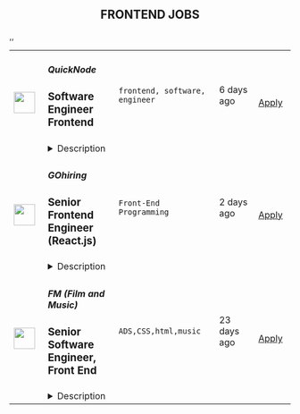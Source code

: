 <div align="center"><h2>FRONTEND JOBS</h2></div><table><tr>
                <td width="100" height="100" rowspan="2">
                    <img src="https://remoteok.com/assets/img/jobs/d5e2868382eb41cacd969d4698433a431661436005.png" width="38px" height="auto">
                </td>
                <td width="300">
                    <h5>QuickNode</h5>
                    <h3>
					Software Engineer Frontend				</h3>
                </td>
                <td width="300">
                    <code>frontend, software, engineer</code>
                </td>
                <td width="200">
                <text>6 days ago</text>
                </td>
                <td width="100" rowspan="2">
                <a href="https://remoteOK.com/jobs/112227" align="right" target="_blank">Apply</a>
                </td>
            </tr>
            <tr>
                <td colspan="3">
                <details><summary>Description</summary>
                QuickNode is a cloud-based infrastructure company that powers the blockchain ecosystem.Our mission is to be the indispensable utility that empowers companies and innovators globally to build next-generation, Web3 enabled businesses & applications using blockchain technology. QuickNode is backed by some of the world's best investors including Tiger Global, Y Combinator, SoftBank, and the Seven Seven Six Fund. The QuickNode team has over 90 people maintaining high performance global data infrastructure for amazing customers serving billions of requests daily.We are a global remote first company HQ'd in Miami, Florida.The RoleÂ We are looking for a Frontend engineer who can deliver value and impact to the team in a fast and nimble way. This engineer will be focused on internal products as well as customer facing products and working with a team of outside the box thinkers and visionaries. You will have the opportunity to work with a great deal of different technologies in the blockchain/web3 space. We at Quicknode are an equal opportunity employer and all qualified applicants will receive consideration for employment without regard to race, color, religion, sex, sexual orientation, gender identity or expression, pregnancy, age, national origin, disability status, genetic information, protected veteran status, or any other characteristic protected by law.
                </details>
                </td>
            </tr>,<tr>
                <td width="100" height="100" rowspan="2">
                    <img src="https://wwr-pro.s3.amazonaws.com/logos/0066/9797/logo.gif" width="38px" height="auto">
                </td>
                <td width="300">
                    <h5>GOhiring</h5>
                    <h3> Senior Frontend Engineer (React.js)</h3>
                </td>
                <td width="300">
                    <code>Front-End Programming</code>
                </td>
                <td width="200">
                <text>2 days ago</text>
                </td>
                <td width="100" rowspan="2">
                <a href="https://weworkremotely.com/remote-jobs/gohiring-senior-frontend-engineer-react-js-1" align="right" target="_blank">Apply</a>
                </td>
            </tr>
            <tr>
                <td colspan="3">
                <details><summary>Description</summary>
                <img src="https://we-work-remotely.imgix.net/logos/0066/9797/logo.gif?ixlib=rails-4.0.0&w=50&h=50&dpr=2&fit=fill&auto=compress" />

<p>
  <strong>Headquarters:</strong> Berlin
    <br /><strong>URL:</strong> <a href="https://gohiring.com/en/jobs/">https://gohiring.com/en/jobs/</a>
</p>

<div>We are looking for a Senior Frontend Software Engineer (React.js) – f/m/d to join our profitable, remote-first B2B SaaS company. Join us on our mission to empower thousands of enterprise customers to make data-based recruitment decisions. You will be working on the full stack of the whole product ecosystem, contributing to tasks of all sizes. We are proud of our top-notch tech stack and are serious about following best practices (CI, TDD, PRs, code reviews, good design practices). If you are a creative problem solver who loves code quality and thought-through processes, an international remote-first workplace is waiting for you!<br><br><strong><br>Your impact</strong>
</div><ul>
<li>You’re not just a little cog in a big wheel: You will work mainly on the frontend of the whole product-ecosystem and contribute to tasks of all sizes (including developing products from scratch)</li>
<li>You’re a creative problem solver: You will implement impactful and sustainable solutions to complex and varying challenges</li>
<li>You make a difference: As an integral part of an experienced development team you’ll work in close collaboration with product managers, testers and our data warehouse team (suggestions in the stack, architecture or patterns which might improve our code base/processes are welcome)</li>
<li>Frontend transition: Help us standardize the way we do frontend in our transition towards React (from custom JS and Ember) </li>
<li>We love code quality and don’t like putting out fires: Work on our up to date tech stack and follow best practices with us (CI, TDD, PRs, code reviews and good design practices). Proactively monitor and optimize for security and performance</li>
</ul><div><br></div><div><strong>Your profile</strong></div><ul>
<li>At least 5 years of experience in software development</li>
<li>At least 2 years of experience with React.js</li>
<li>Very good knowledge of frontend technologies such as HTML/CSS/Javascript </li>
<li>Good knowledge of Ruby </li>
<li>Advocate of high code quality and engineering best practices</li>
<li>Experience with tools built on top of REST API and JSON API</li>
<li>It comes naturally to you to write your own tests with Jest and you have experience with acceptance testing in other frameworks (for example, Capybara in Ruby)</li>
<li>You’re located +-4 hours CET</li>
<li>Fluent in English</li>
</ul><div><br></div><div><strong>Our stack</strong></div><ul>
<li>A small cluster of microservices. Hosted on Heroku, supported by AWS (RDS, S3, CloudFront, CloudWatch), with RabbitMQ for async communication. Docker for easy development setup</li>
<li>Ruby, Rails, Postgres, React.js (client-facing) and Ember.js (internal tools)</li>
<li>REST, JSON API</li>
<li>CircleCI. Unit tests, integration tests and linters everywhere</li>
<li>GitHub. 100 % commitment to code review</li>
<li>ZenHub for seamless kanban project management in GitHub</li>
</ul><div><br></div><div><strong>Why GOhiring?</strong></div><ul>
<li>Making a big difference in a small team: We celebrate the benefits of a small team - direct collaboration, creative freedom, growing and learning together. You'll never be just a little cog in a big wheel, but always be part of the big picture</li>
<li>The perfect environment to grow: You'll not only work with a top-notch tech stack, but find optimum conditions to grow - professionally and personally </li>
<li>You will join a senior engineering and product team that is really, really serious about code quality and best practices: Work on challenging, interesting problems while relying on thought-through processes and a setup that just works</li>
<li>Award winning remote setup that connects people: Meet the team for one week twice a year in varying locations in Europe (join now to be part of our next offsite on an island in 2022)</li>
<li>Work equipment of your choice: For your mobile job you will receive a laptop and technical setup of your choice. We'll also take care of your mobile phone and internet contract</li>
<li>Competitive salary package: Base salary plus performance-related company-wide bonus and employee stock ownership plan (ESOP)</li>
</ul><div><br></div><div><strong>Want to work together on the future of recruiting?</strong></div><div>
<br>Simply send us your profile in addition or optionally your Github handle. We are happy to hear from you.<br><em>Diversity and equal opportunity are important to us. We are happy about the interest of all candidates and strive to provide feedback as quickly as possible.</em>
</div><div>
<strong><br>Company<br></strong><br>
</div><div>GOhiring is a profitable, fast growing B2B SaaS company that empowers thousands of enterprise customers to make data-based recruitment decisions. Our great international team of 25 hand picked geeks is passionate about technology and data - working remotely since 2012. If you would like to work with nice and talented people in a software company that cares about thought-through processes, we are waiting for you! </div>

<p><strong>To apply:</strong> <a href="https://weworkremotely.com/remote-jobs/gohiring-senior-frontend-engineer-react-js-1">https://weworkremotely.com/remote-jobs/gohiring-senior-frontend-engineer-react-js-1</a></p>

                </details>
                </td>
            </tr>,<tr>
                <td width="100" height="100" rowspan="2">
                    <img src="https://remotive.com/job/1339249/logo" width="38px" height="auto">
                </td>
                <td width="300">
                    <h5>Vacuumgroup</h5>
                    <h3>Frontend Engineer</h3>
                </td>
                <td width="300">
                    <code>cloud,contract,crypto,data science</code>
                </td>
                <td width="200">
                <text>1 days ago</text>
                </td>
                <td width="100" rowspan="2">
                <a href="https://remotive.com/remote-jobs/software-dev/frontend-engineer-1339249" align="right" target="_blank">Apply</a>
                </td>
            </tr>
            <tr>
                <td colspan="3">
                <details><summary>Description</summary>
                <p style="min-height: 1.5em;"><strong>About Vacuumlabs</strong></p>
<p style="min-height: 1.5em;"><u>WE PUT TECH INTO FINTECH! </u></p>
<p style="min-height: 1.5em;">Vacuumlabs provides design, product development, engineering, and data science services for the fintech industry.</p>
<p style="min-height: 1.5em;"><br>We support over 115 clients in 20 different locations in Europe, North America, and Asia. Our 10 years history of successful collaborations includes companies at all stages of development – leading corporations, scaleups, and startups. </p>
<p style="min-height: 1.5em;"><br>Focusing on banking and cryptocurrency, we explore topics in cloud banking, community banking, and blockchain technology. We're proud of our track record of working with clients such as Standard Chartered, Twisto, Erste Group IT, Kiwi, Railsbank, Doconomy, Emurgo Innovatrics, and others.</p>
<p style="min-height: 1.5em;">Our engineers are one of the best engineers on the market, holding Masters and PhD degrees in computer science, winning coding competitions (Facebook Hacker Cup, Google Code Jam, ICPC, etc.), and have worked for leading tech giants.</p>
<p style="min-height: 1.5em;"><br>Still not sure what we are doing? So let's check this video out: <br><a href="https://www.youtube.com/watch?v=jS9L-uYs1cA%EF%BF%BC%EF%BF%BC" rel="nofollow" target="_blank"><u>https://www.youtube.com/watch?v=jS9L-uYs1cA<br><br></u></a></p>
<div class="h2"><strong>Who are we looking for?</strong></div>
<p style="min-height: 1.5em;">As a Software Engineer at Vacuumlabs, you’ll work on global fintech innovations, blockchain-based products, and socially responsible projects.</p>
<p style="min-height: 1.5em;"><br>Our Software Engineers are analytical thinkers with strong intuition and a knack for simplicity. They even established their own manifesto -  with 1 simple goal - to rid the world of spaghetti code! Learn more over here: <a href="https://www.youtube.com/watch?v=RiVroIhVepc" rel="nofollow" target="_blank"><u>https://www.youtube.com/watch?v=RiVroIhVepc</u></a>  </p>
<p style="min-height: 1.5em;">We believe general coding skills and algorithmic thinking are more important than knowing a specific tech stack. We are open to candidates with a variety of tech stack knowledge and are happy to support our developers with learning new and needed tech stacks for specific projects. We provide our developers with an environment to learn while getting paid. </p>
<p style="min-height: 1.5em;"> </p>
<p style="min-height: 1.5em;">Due to the current situation, we are only able to start the recruitment process with the candidates that are based outside Russia, Belarus, and Ukraine (or with relocation plans) with valid (or soon to be valid) working permits in any EU and non-EU countries. </p>
<p style="min-height: 1.5em;"> </p>
<div class="h2"><strong>What you will do:</strong></div>
<ul style="min-height: 1.5em;">
<li>
<p style="min-height: 1.5em;">Design, develop, and improve products for the global fintech industry - including digital banks and blockchain-based products.</p>
</li>
<li>
<p style="min-height: 1.5em;">Develop and maintain an above-standard code for our products.</p>
</li>
<li>
<p style="min-height: 1.5em;">Select and apply the most appropriate framework, database, or programming language.</p>
</li>
<li>
<p style="min-height: 1.5em;">Communicate and collaborate with Project Managers and team members.</p>
</li>
<li>
<p style="min-height: 1.5em;">Be able to lead less experienced developers</p>
</li>
</ul>
<div class="h2"><strong><br>What we expect from you:</strong></div>
<ul style="min-height: 1.5em;">
<li>
<p style="min-height: 1.5em;">Demonstrated skill in programming (more than 2 years of full-time experience for middle seniors and over 5 years for senior developers).</p>
</li>
<li>
<p style="min-height: 1.5em;">Past experience as a frontend developer (Typescript, React, React Native, and many more) </p>
</li>
<li>
<p style="min-height: 1.5em;">Willingness to adapt to a variety of programming languages.</p>
</li>
<li>
<p style="min-height: 1.5em;">Strong intuition for problem-solving and process improvement.</p>
</li>
<li>
<p style="min-height: 1.5em;">Ability to clearly and concisely communicate your thought process.</p>
</li>
<li>
<p style="min-height: 1.5em;">Fluent English language skills.</p>
</li>
<li>
<p style="min-height: 1.5em;">Algorithmically strong</p>
<p style="min-height: 1.5em;"> </p>
</li>
</ul>
<div class="h2"><strong>What’s in it for you?</strong></div>
<ul style="min-height: 1.5em;">
<li>
<p style="min-height: 1.5em;">Take part in the success story! Great goals ahead of Vacuumlabs: grow from 300 colleagues in 2021 to 1000 colleagues in 2023 and from revenue of 10 mil EUR in 2021 to 40 mil EUR in 2023.</p>
</li>
<li>
<p style="min-height: 1.5em;">You will be working remotely for the first few months and then you may become a foundation of our current global expansion activities to set up delivery hubs in Cyprus, Asia, and Latin America regions</p>
</li>
<li>
<p style="min-height: 1.5em;">In the future, we are considering relocation or temporary work assignments around the globe! </p>
</li>
<li>
<p style="min-height: 1.5em;">Various fintech and crypto projects - from internal, clients, and spinoffs - therefore with Vacuumlabs, you don’t need to change the company in order to get new experiences, you just change the project you are working on.</p>
</li>
<li>
<p style="min-height: 1.5em;">International teams, not based in offices, 100% remote work supported.</p>
</li>
<li>
<p style="min-height: 1.5em;">No big investors are involved with the company, the growth is mostly supported by the co-founders themselves.</p>
</li>
<li>
<p style="min-height: 1.5em;">LGBTI+ and family-friendly (vacuum weekend).</p>
</li>
<li>
<p style="min-height: 1.5em;">Strong company values</p>
<ul style="min-height: 1.5em;">
<li>
<p style="min-height: 1.5em;">Integrity over profit - even during difficult covid times</p>
</li>
<li>
<p style="min-height: 1.5em;">Full transparency (every great relationship is built on trust)</p>
</li>
<li>
<p style="min-height: 1.5em;">Arguments matter more than ranks (our ranks don’t matter in discussions only arguments do)</p>
</li>
<li>
<p style="min-height: 1.5em;">Greatness is worth sacrifices (there is no growth without pain, we work hard and we are proud of it)</p>
</li>
<li>
<p style="min-height: 1.5em;">We care for each other (we support each other in our growth, joy, and difficult moments alike)</p>
</li>
</ul>
</li>
<li>
<p style="min-height: 1.5em;">Quarterly revaluation - we offer regular salary evaluations and provide feedback on their performance</p>
</li>
<li>
<p style="min-height: 1.5em;">Paid needed overtimes</p>
</li>
<li>
<p style="min-height: 1.5em;">One-off payment to help establish remote working space</p>
</li>
<li>
<p style="min-height: 1.5em;">Paid vacation days &amp; unlimited sick days</p>
</li>
<li>
<p style="min-height: 1.5em;">Paid self-development </p>
</li>
</ul>
<p style="min-height: 1.5em;"> </p>
<p style="min-height: 1.5em;"><strong>Salary Range: </strong></p>
<p style="min-height: 1.5em;">Depending on the outcomes of interviewing process, the salary may vary from 2.500 euros to 6.000 euros </p>
<p style="min-height: 1.5em;"> </p>
<p style="min-height: 1.5em;"><strong>Next Steps:</strong></p>
<p style="min-height: 1.5em;">First, you will need to undergo automated task testing fundamental principles of algorithmic thinking. The time limit is 2 hours, but it can be done faster. When you succeed, our recruiters will get in contact with you to walk you through our recruitment process. </p>
<p style="min-height: 1.5em;"><strong>Contractual requirements of working with Vacuumlabs:</strong></p>
<p style="min-height: 1.5em;">We have several legal requirements that need to be met prior to signing a contract with candidates, this means you can enter the process, but <u>starting date and date of contract signing can be only confirmed if:</u></p>
<ul style="min-height: 1.5em;">
<li>
<p style="min-height: 1.5em;">Legal address (permanent residence, temporary residence, address of freelance license, address of ltd) <u>must be out of Russia and any other country on the sanction list</u></p>
</li>
<li>
<p style="min-height: 1.5em;">Candidate must have either a<u> freelance license or working permit</u> in the country that is not on the sanction lists</p>
</li>
<li>
<p style="min-height: 1.5em;">Banking account in a country that is not on the sanction list.</p>
</li>
<li>
<p style="min-height: 1.5em;"><u>Copy of clear criminal record</u> - in case a candidate needs to wait for its issuance, and above mentioned is fulfilled we can accept solemn confirmation until the official document arrives. If the official document is not presented in the course of 3 months, the contract will be <u>immediately terminated</u><strong>.</strong></p>
</li>
</ul>
<p style="min-height: 1.5em;"><strong>Timezone requirements:</strong></p>
<ul style="min-height: 1.5em;">
<li>
<p style="min-height: 1.5em;">We are more than happy to collaborate with anyone across the globe. Our employees can work at their preferred time of the day, however, they need to be able to<u> participate in our internal meetings in CET daylight time </u>(the frequency and exact time depends on the project but in most cases, it should be 2-3 meetings per week)</p>
</li>
</ul>
<p style="min-height: 1.5em;"> </p>
<p style="min-height: 1.5em;">Vacuumlabs is one of the multi-awarded companies across the globe. <strong>Join a company you can truly engage with!</strong></p>
<p style="min-height: 1.5em;"> </p>
<img src="https://remotive.com/job/track/1339249/blank.gif?source=public_api" alt=""/>
                </details>
                </td>
            </tr>,<tr>
                <td width="100" height="100" rowspan="2">
                    <img src="https://remotive.com/job/1347890/logo" width="38px" height="auto">
                </td>
                <td width="300">
                    <h5>FM (Film and Music)</h5>
                    <h3>Senior Software Engineer, Front End</h3>
                </td>
                <td width="300">
                    <code>ADS,CSS,html,music</code>
                </td>
                <td width="200">
                <text>23 days ago</text>
                </td>
                <td width="100" rowspan="2">
                <a href="https://remotive.com/remote-jobs/software-dev/senior-software-engineer-front-end-1347890" align="right" target="_blank">Apply</a>
                </td>
            </tr>
            <tr>
                <td colspan="3">
                <details><summary>Description</summary>
                <p style="box-sizing: inherit; padding: 0px; border-style: initial; vertical-align: baseline; --artdeco-reset-typography_getFontSize:1.4rem; --artdeco-reset-typography_getLineHeight:1.42857; line-height: var(--artdeco-reset-typography_getLineHeight);">We’re hiring a Senior/Staff Front End Engineer to work on our web applications. These web applications are the way that thousands of creative people around the world find great music and inspiring clips for use in their projects and campaigns.</p><br style="box-sizing: inherit;"><p style="box-sizing: inherit; padding: 0px; border-style: initial; vertical-align: baseline; --artdeco-reset-typography_getFontSize:1.4rem; --artdeco-reset-typography_getLineHeight:1.42857; line-height: var(--artdeco-reset-typography_getLineHeight);">As part of the Engineering team, your time will be spent collaborating with other front end engineers, back end engineers, product managers and designers to create the best experience for our customers. The ideal candidate loves tinkering with cutting edge technology and has at least 5 years experience building large scale React applications.</p><br style="box-sizing: inherit;"><p style="box-sizing: inherit; padding: 0px; border-style: initial; vertical-align: baseline; --artdeco-reset-typography_getFontSize:1.4rem; --artdeco-reset-typography_getLineHeight:1.42857; line-height: var(--artdeco-reset-typography_getLineHeight);">The engineering team has a remote-first culture. As such, you will be comfortable working remotely, possess excellent verbal and written communication skills and be able to manage your own time. We have a relaxed working environment, great team culture and push for a standard of excellence in everything we do.</p><br style="box-sizing: inherit;"><p style="box-sizing: inherit; padding: 0px; border-style: initial; vertical-align: baseline; --artdeco-reset-typography_getFontSize:1.4rem; --artdeco-reset-typography_getLineHeight:1.42857; line-height: var(--artdeco-reset-typography_getLineHeight);">There are a lot of challenging and interesting technical problems to solve that directly impact our clients and colleagues. Here are some example projects that we have worked on recently:</p><br style="box-sizing: inherit;"><ul style="box-sizing: inherit; margin-left: 16px; padding-left: 18px; border-style: initial; vertical-align: baseline; --artdeco-reset-typography_getFontSize:1.4rem; --artdeco-reset-typography_getLineHeight:1.42857; line-height: var(--artdeco-reset-typography_getLineHeight);"><li style="box-sizing: inherit; margin: 0px 0px 0px 16px; padding: 0px; border-style: initial; vertical-align: baseline; background-image: ; background-position-x: ; background-position-y: ; background-size: ; background-repeat-x: ; background-repeat-y: ; background-attachment: ; background-origin: ; background-clip: ; --artdeco-reset-typography_getFontSize:1.4rem; --artdeco-reset-typography_getLineHeight:1.42857; line-height: var(--artdeco-reset-typography_getLineHeight);">Build a custom audio player that includes the ability to track progress, expands to show additional details and allows users to easily explore our artist catalogue.</li><li style="box-sizing: inherit; margin: 0px 0px 0px 16px; padding: 0px; border-style: initial; vertical-align: baseline; background-image: ; background-position-x: ; background-position-y: ; background-size: ; background-repeat-x: ; background-repeat-y: ; background-attachment: ; background-origin: ; background-clip: ; --artdeco-reset-typography_getFontSize:1.4rem; --artdeco-reset-typography_getLineHeight:1.42857; line-height: var(--artdeco-reset-typography_getLineHeight);">Enhance the purchase flow with additional payment options, subscriptions, and a seamless checkout.</li><li style="box-sizing: inherit; margin: 0px 0px 0px 16px; padding: 0px; border-style: initial; vertical-align: baseline; background-image: ; background-position-x: ; background-position-y: ; background-size: ; background-repeat-x: ; background-repeat-y: ; background-attachment: ; background-origin: ; background-clip: ; --artdeco-reset-typography_getFontSize:1.4rem; --artdeco-reset-typography_getLineHeight:1.42857; line-height: var(--artdeco-reset-typography_getLineHeight);">Help maintain a beautiful custom React component library, including reusable components with tailored functionality and consistent design attributes.</li><li style="box-sizing: inherit; margin: 0px 0px 0px 16px; padding: 0px; border-style: initial; vertical-align: baseline; background-image: ; background-position-x: ; background-position-y: ; background-size: ; background-repeat-x: ; background-repeat-y: ; background-attachment: ; background-origin: ; background-clip: ; --artdeco-reset-typography_getFontSize:1.4rem; --artdeco-reset-typography_getLineHeight:1.42857; line-height: var(--artdeco-reset-typography_getLineHeight);">Work on a multi-month greenfield project in Next.js.</li><li style="box-sizing: inherit; margin: 0px 0px 0px 16px; padding: 0px; border-style: initial; vertical-align: baseline; background-image: ; background-position-x: ; background-position-y: ; background-size: ; background-repeat-x: ; background-repeat-y: ; background-attachment: ; background-origin: ; background-clip: ; --artdeco-reset-typography_getFontSize:1.4rem; --artdeco-reset-typography_getLineHeight:1.42857; line-height: var(--artdeco-reset-typography_getLineHeight);">Implement a robust CI/CD pipeline.</li></ul><br style="box-sizing: inherit;"><p style="box-sizing: inherit; padding: 0px; border-style: initial; vertical-align: baseline; --artdeco-reset-typography_getFontSize:1.4rem; --artdeco-reset-typography_getLineHeight:1.42857; line-height: var(--artdeco-reset-typography_getLineHeight);">We’re after individuals that are curious about the possibility of technology, are eager to learn, and are diligent and kind. Our teams work well because we place trust in them to succeed. We believe in collaboration and that great ideas can come from anybody.</p><br style="box-sizing: inherit;"><p style="box-sizing: inherit; padding: 0px; border-style: initial; vertical-align: baseline; --artdeco-reset-typography_getFontSize:1.4rem; --artdeco-reset-typography_getLineHeight:1.42857; line-height: var(--artdeco-reset-typography_getLineHeight);">We welcome and encourage candidates from diverse backgrounds.</p><br style="box-sizing: inherit;"><br style="box-sizing: inherit;"><p style="box-sizing: inherit; padding: 0px; border-style: initial; vertical-align: baseline; --artdeco-reset-typography_getFontSize:1.4rem; --artdeco-reset-typography_getLineHeight:1.42857; line-height: var(--artdeco-reset-typography_getLineHeight);"><span style="box-sizing: inherit; margin: 0px; padding: 0px; border-style: initial; vertical-align: baseline; background-image: ; background-position-x: ; background-position-y: ; background-size: ; background-repeat-x: ; background-repeat-y: ; background-attachment: ; background-origin: ; background-clip: ; outline: var(--artdeco-reset-base-outline-zero);"><span style="box-sizing: inherit; border-style: initial;"><strong>About Us</strong></span></span></p><br style="box-sizing: inherit;"><p style="box-sizing: inherit; padding: 0px; border-style: initial; vertical-align: baseline; --artdeco-reset-typography_getFontSize:1.4rem; --artdeco-reset-typography_getLineHeight:1.42857; line-height: var(--artdeco-reset-typography_getLineHeight);">FM is the parent company of Musicbed and Filmsupply, two premium content licensing brands in the filmmaking industry. We represent an elite roster of musicians and filmmakers and place their work in movies, shows, ads, short films, and more.</p><br style="box-sizing: inherit;"><p style="box-sizing: inherit; padding: 0px; border-style: initial; vertical-align: baseline; --artdeco-reset-typography_getFontSize:1.4rem; --artdeco-reset-typography_getLineHeight:1.42857; line-height: var(--artdeco-reset-typography_getLineHeight);">Headquartered in Fort Worth, Texas, we work with entertainment powerhouses like Sony Pictures, 20th Century Fox, Lionsgate, Netflix, MTV, and ESPN; as well as the world’s top brands like Nike, Apple, Google, Lamborghini, and Spotify.</p><br style="box-sizing: inherit;"><p><strong><br style="box-sizing: inherit;"></strong></p><p style="box-sizing: inherit; padding: 0px; border-style: initial; vertical-align: baseline; --artdeco-reset-typography_getFontSize:1.4rem; --artdeco-reset-typography_getLineHeight:1.42857; line-height: var(--artdeco-reset-typography_getLineHeight);"><span style="box-sizing: inherit; margin: 0px; padding: 0px; border-style: initial; vertical-align: baseline; background-image: ; background-position-x: ; background-position-y: ; background-size: ; background-repeat-x: ; background-repeat-y: ; background-attachment: ; background-origin: ; background-clip: ; outline: var(--artdeco-reset-base-outline-zero);"><span style="box-sizing: inherit; border-style: initial;"><strong>Core Duties</strong></span></span></p><br style="box-sizing: inherit;"><ul style="box-sizing: inherit; margin-left: 16px; padding-left: 18px; border-style: initial; vertical-align: baseline; --artdeco-reset-typography_getFontSize:1.4rem; --artdeco-reset-typography_getLineHeight:1.42857; line-height: var(--artdeco-reset-typography_getLineHeight);"><li style="box-sizing: inherit; margin: 0px 0px 0px 16px; padding: 0px; border-style: initial; vertical-align: baseline; background-image: ; background-position-x: ; background-position-y: ; background-size: ; background-repeat-x: ; background-repeat-y: ; background-attachment: ; background-origin: ; background-clip: ; --artdeco-reset-typography_getFontSize:1.4rem; --artdeco-reset-typography_getLineHeight:1.42857; line-height: var(--artdeco-reset-typography_getLineHeight);"><span style="box-sizing: inherit; margin: 0px; padding: 0px; border-style: initial; vertical-align: baseline; background-image: ; background-position-x: ; background-position-y: ; background-size: ; background-repeat-x: ; background-repeat-y: ; background-attachment: ; background-origin: ; background-clip: ; outline: var(--artdeco-reset-base-outline-zero);">Lead the front end development of product features:</span> As well as coding out complex features, you will contribute to the technical design process. You will collaborate with your teammates (including other senior engineers) to refine the product roadmap and vision, and guide your team in building out new features.</li><li style="box-sizing: inherit; margin: 0px 0px 0px 16px; padding: 0px; border-style: initial; vertical-align: baseline; background-image: ; background-position-x: ; background-position-y: ; background-size: ; background-repeat-x: ; background-repeat-y: ; background-attachment: ; background-origin: ; background-clip: ; --artdeco-reset-typography_getFontSize:1.4rem; --artdeco-reset-typography_getLineHeight:1.42857; line-height: var(--artdeco-reset-typography_getLineHeight);"><span style="box-sizing: inherit; margin: 0px; padding: 0px; border-style: initial; vertical-align: baseline; background-image: ; background-position-x: ; background-position-y: ; background-size: ; background-repeat-x: ; background-repeat-y: ; background-attachment: ; background-origin: ; background-clip: ; outline: var(--artdeco-reset-base-outline-zero);">Define technical direction: </span>You will help maintain the standard of engineering excellence at FM and shape the technical vision for our front end engineering stack (React, Next.js, React Native). You will influence best practices and introduce new technologies when appropriate.</li><li style="box-sizing: inherit; margin: 0px 0px 0px 16px; padding: 0px; border-style: initial; vertical-align: baseline; background-image: ; background-position-x: ; background-position-y: ; background-size: ; background-repeat-x: ; background-repeat-y: ; background-attachment: ; background-origin: ; background-clip: ; --artdeco-reset-typography_getFontSize:1.4rem; --artdeco-reset-typography_getLineHeight:1.42857; line-height: var(--artdeco-reset-typography_getLineHeight);"><span style="box-sizing: inherit; margin: 0px; padding: 0px; border-style: initial; vertical-align: baseline; background-image: ; background-position-x: ; background-position-y: ; background-size: ; background-repeat-x: ; background-repeat-y: ; background-attachment: ; background-origin: ; background-clip: ; outline: var(--artdeco-reset-base-outline-zero);">Mentor other engineers:</span> Work with more junior engineers to help them grow and develop their skills.</li></ul><br style="box-sizing: inherit;"><p style="box-sizing: inherit; padding: 0px; border-style: initial; vertical-align: baseline; --artdeco-reset-typography_getFontSize:1.4rem; --artdeco-reset-typography_getLineHeight:1.42857; line-height: var(--artdeco-reset-typography_getLineHeight);"><span style="box-sizing: inherit; margin: 0px; padding: 0px; border-style: initial; vertical-align: baseline; background-image: ; background-position-x: ; background-position-y: ; background-size: ; background-repeat-x: ; background-repeat-y: ; background-attachment: ; background-origin: ; background-clip: ; outline: var(--artdeco-reset-base-outline-zero);"><span style="box-sizing: inherit; border-style: initial;"><strong>A Great Candidate Will Have</strong></span></span></p><br style="box-sizing: inherit;"><ul style="box-sizing: inherit; margin-left: 16px; padding-left: 18px; border-style: initial; vertical-align: baseline; --artdeco-reset-typography_getFontSize:1.4rem; --artdeco-reset-typography_getLineHeight:1.42857; line-height: var(--artdeco-reset-typography_getLineHeight);"><li style="box-sizing: inherit; margin: 0px 0px 0px 16px; padding: 0px; border-style: initial; vertical-align: baseline; background-image: ; background-position-x: ; background-position-y: ; background-size: ; background-repeat-x: ; background-repeat-y: ; background-attachment: ; background-origin: ; background-clip: ; --artdeco-reset-typography_getFontSize:1.4rem; --artdeco-reset-typography_getLineHeight:1.42857; line-height: var(--artdeco-reset-typography_getLineHeight);">At least 5 years experience developing front end applications with React (and preferably Next.js).</li><li style="box-sizing: inherit; margin: 0px 0px 0px 16px; padding: 0px; border-style: initial; vertical-align: baseline; background-image: ; background-position-x: ; background-position-y: ; background-size: ; background-repeat-x: ; background-repeat-y: ; background-attachment: ; background-origin: ; background-clip: ; --artdeco-reset-typography_getFontSize:1.4rem; --artdeco-reset-typography_getLineHeight:1.42857; line-height: var(--artdeco-reset-typography_getLineHeight);">A love of Typescript and unit-tested React components.</li><li style="box-sizing: inherit; margin: 0px 0px 0px 16px; padding: 0px; border-style: initial; vertical-align: baseline; background-image: ; background-position-x: ; background-position-y: ; background-size: ; background-repeat-x: ; background-repeat-y: ; background-attachment: ; background-origin: ; background-clip: ; --artdeco-reset-typography_getFontSize:1.4rem; --artdeco-reset-typography_getLineHeight:1.42857; line-height: var(--artdeco-reset-typography_getLineHeight);">Highly skilled in HTML and CSS (including responsive design and cross-browser compatibility).</li><li style="box-sizing: inherit; margin: 0px 0px 0px 16px; padding: 0px; border-style: initial; vertical-align: baseline; background-image: ; background-position-x: ; background-position-y: ; background-size: ; background-repeat-x: ; background-repeat-y: ; background-attachment: ; background-origin: ; background-clip: ; --artdeco-reset-typography_getFontSize:1.4rem; --artdeco-reset-typography_getLineHeight:1.42857; line-height: var(--artdeco-reset-typography_getLineHeight);">Proven technical leadership skills, including the ability to architect complex front-end web applications.</li><li style="box-sizing: inherit; margin: 0px 0px 0px 16px; padding: 0px; border-style: initial; vertical-align: baseline; background-image: ; background-position-x: ; background-position-y: ; background-size: ; background-repeat-x: ; background-repeat-y: ; background-attachment: ; background-origin: ; background-clip: ; --artdeco-reset-typography_getFontSize:1.4rem; --artdeco-reset-typography_getLineHeight:1.42857; line-height: var(--artdeco-reset-typography_getLineHeight);">Excellent communication skills (written and verbal).</li><li style="box-sizing: inherit; margin: 0px 0px 0px 16px; padding: 0px; border-style: initial; vertical-align: baseline; background-image: ; background-position-x: ; background-position-y: ; background-size: ; background-repeat-x: ; background-repeat-y: ; background-attachment: ; background-origin: ; background-clip: ; --artdeco-reset-typography_getFontSize:1.4rem; --artdeco-reset-typography_getLineHeight:1.42857; line-height: var(--artdeco-reset-typography_getLineHeight);">Experience in any of the following is a bonus: Webpack, Unstated, Cypress, React Native.</li></ul>
<img src="https://remotive.com/job/track/1347890/blank.gif?source=public_api" alt=""/>
                </details>
                </td>
            </tr></table>
